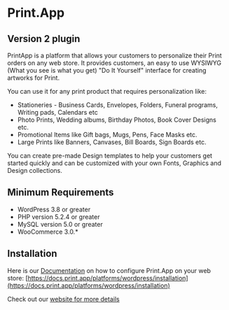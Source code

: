 # Print.App

## Version 2 plugin
PrintApp is a platform that allows your customers to personalize their Print orders on any web store.
It provides customers, an easy to use WYSIWYG (What you see is what you get) "Do It Yourself" interface for creating artworks for Print.

You can use it for any print product that requires personalization like:

*   Stationeries - Business Cards, Envelopes, Folders, Funeral programs, Writing pads, Calendars etc
*   Photo Prints, Wedding albums, Birthday Photos, Book Cover Designs etc.
*   Promotional Items like Gift bags, Mugs, Pens, Face Masks etc.
*   Large Prints like Banners, Canvases, Bill Boards, Sign Boards etc.

You can create pre-made Design templates to help your customers get started quickly and can be customized with your own Fonts, Graphics and Design collections.


## Minimum Requirements

* WordPress 3.8 or greater
* PHP version 5.2.4 or greater
* MySQL version 5.0 or greater
* WooCommerce 3.0.*

## Installation

Here is our [Documentation](https://docs.print.app/platforms/wordpress/installation) on how to configure Print.App on your web store:
[https://docs.print.app/platforms/wordpress/installation](https://docs.print.app/platforms/wordpress/installation)


Check out our [website for more details](https://print.app)
